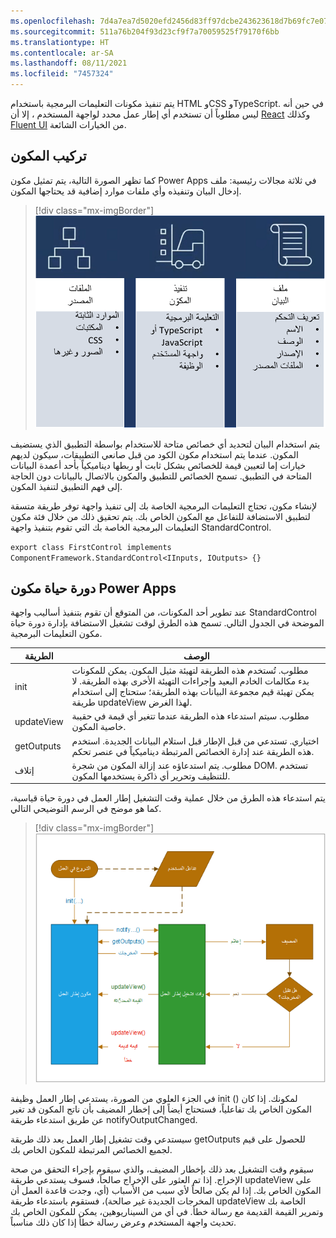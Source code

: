```yaml
---
ms.openlocfilehash: 7d4a7ea7d5020efd2456d83ff97dcbe243623618d7b69fc7e07b62a7383de14c
ms.sourcegitcommit: 511a76b204f93d23cf9f7a70059525f79170f6bb
ms.translationtype: HT
ms.contentlocale: ar-SA
ms.lasthandoff: 08/11/2021
ms.locfileid: "7457324"
---
```

يتم تنفيذ مكونات التعليمات البرمجية باستخدام HTML وCSS وTypeScript. في حين أنه ليس مطلوباً أن تستخدم أي إطار عمل محدد لواجهة المستخدم ، إلا أن [React](https://reactjs.org/?azure-portal=true) وكذلك [Fluent UI](https://developer.microsoft.com/en-us/fluentui#/?azure-portal=true) من الخيارات الشائعة.

## <a name="component-composition"></a>تركيب المكون

كما تظهر الصورة التالية، يتم تمثيل مكون Power Apps في ثلاثة مجالات رئيسية: ملف إدخال البيان وتنفيذه وأي ملفات موارد إضافية قد يحتاجها المكون.

> [!div class="mx-imgBorder"]
> [![رسم تخطيطي لثلاثة مناطق رئيسية لمكونات Power Apps.](../media/key-areas.png)](../media/key-areas.png#lightbox)

يتم استخدام البيان لتحديد أي خصائص متاحة للاستخدام بواسطة التطبيق الذي يستضيف المكون. عندما يتم استخدام مكون الكود من قبل صانعي التطبيقات، سيكون لديهم خيارات إما لتعيين قيمة للخصائص بشكل ثابت أو ربطها ديناميكياً بأحد أعمدة البيانات المتاحة في التطبيق. تسمح الخصائص للتطبيق والمكون بالاتصال بالبيانات دون الحاجة إلى فهم التطبيق لتنفيذ المكون.

لإنشاء مكون، تحتاج التعليمات البرمجية الخاصة بك إلى تنفيذ واجهة توفر طريقة متسقة لتطبيق الاستضافة للتفاعل مع المكون الخاص بك. يتم تحقيق ذلك من خلال فئة مكون التعليمات البرمجية الخاصة بك التي تقوم بتنفيذ واجهة StandardControl.

`export class FirstControl implements ComponentFramework.StandardControl<IInputs, IOutputs> {}`

## <a name="power-apps-component-life-cycle"></a>دورة حياة مكون Power Apps

عند تطوير أحد المكونات، من المتوقع أن تقوم بتنفيذ أساليب واجهة StandardControl الموضحة في الجدول التالي. تسمح هذه الطرق لوقت تشغيل الاستضافة بإدارة دورة حياة مكون التعليمات البرمجية.

|     الطريقة        |     الوصف                                                                                                                                                                                                                                                                                     |
|-------------------|-----------------------------------------------------------------------------------------------------------------------------------------------------------------------------------------------------------------------------------------------------------------------------------------------------|
|     init          |     مطلوب. تُستخدم هذه الطريقة لتهيئة مثيل المكون. يمكن للمكونات بدء مكالمات الخادم البعيد وإجراءات التهيئة الأخرى بهذه الطريقة. لا يمكن تهيئة قيم مجموعة البيانات بهذه الطريقة؛ ستحتاج إلى استخدام طريقة updateView لهذا الغرض.    |
|     updateView    |     مطلوب. سيتم استدعاء هذه الطريقة عندما تتغير أي قيمة في حقيبة خاصية المكون.                                                                                                                                                                                              |
|     getOutputs    |     اختياري. تستدعي من قبل الإطار قبل استلام البيانات الجديدة. استخدم هذه الطريقة عند إدارة الخصائص المرتبطة ديناميكياً في عنصر تحكم.                                                                                                                                                |
|     إتلاف‬‏‫       |     مطلوب. يتم استدعاؤه عند إزالة المكون من شجرة DOM. تستخدم للتنظيف وتحرير أي ذاكرة يستخدمها المكون.                                                                                                                                            |

يتم استدعاء هذه الطرق من خلال عملية وقت التشغيل إطار العمل في دورة حياة قياسية، كما هو موضح في الرسم التوضيحي التالي.

> [!div class="mx-imgBorder"]
> [![رسم تخطيطي للطرق من خلال عملية وقت تشغيل إطار العمل في دورات حياة موحدة.](../media/methods.png)](../media/methods.png#lightbox)

في الجزء العلوي من الصورة، يستدعي إطار العمل وظيفة init () لمكونك. إذا كان المكون الخاص بك تفاعلياً، فستحتاج أيضاً إلى إخطار المضيف بأن ناتج المكون قد تغير عن طريق استدعاء طريقة notifyOutputChanged.

سيستدعي وقت تشغيل إطار العمل بعد ذلك طريقة getOutputs للحصول على قيم لجميع الخصائص المرتبطة للمكون الخاص بك.

سيقوم وقت التشغيل بعد ذلك بإخطار المضيف، والذي سيقوم بإجراء التحقق من صحة الإخراج. إذا تم العثور على الإخراج صالحاً، فسوف يستدعي طريقة updateView على المكون الخاص بك. إذا لم يكن صالحاً لأي سبب من الأسباب (أي، وجدت قاعدة العمل أن المخرجات الجديدة غير صالحة)، فستقوم باستدعاء طريقة updateView الخاصة بك وتمرير القيمة القديمة مع رسالة خطأ. في أي من السيناريوهين، يمكن للمكون الخاص بك تحديث واجهة المستخدم وعرض رسالة خطأ إذا كان ذلك مناسباً.
